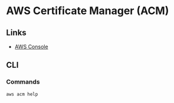 # AWS Certificate Manager (ACM)

## Links

- [AWS Console](https://console.aws.amazon.com/acm/home?region=us-east-1#/)

## CLI

### Commands

```sh
aws acm help
```
